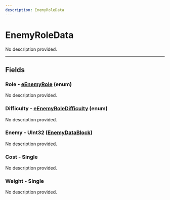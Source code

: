 ```yaml
---
description: EnemyRoleData
---
```


# EnemyRoleData

No description provided.

***

## Fields

### Role - [eEnemyRole](../enum-types.md#eenemyrole) (enum)

No description provided.

### Difficulty - [eEnemyRoleDifficulty](../enum-types.md#eenemyroledifficulty) (enum)

No description provided.

### Enemy - UInt32 ([EnemyDataBlock](../datablocks/main/enemy.md))

No description provided.

### Cost - Single

No description provided.

### Weight - Single

No description provided.
